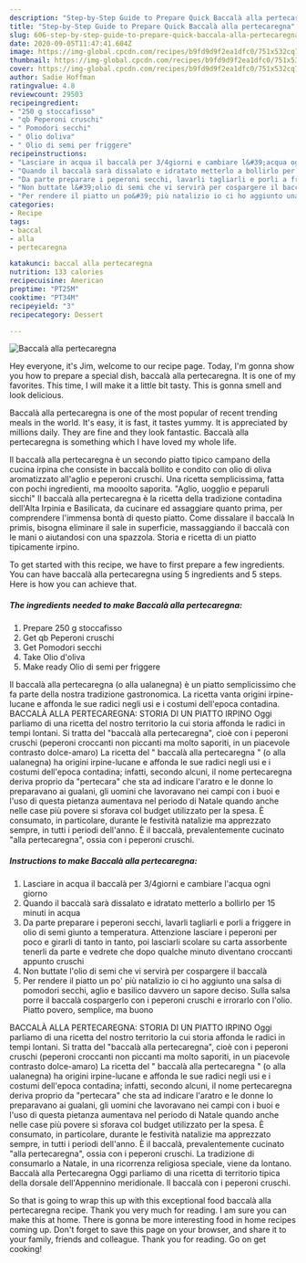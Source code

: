 ```yaml
---
description: "Step-by-Step Guide to Prepare Quick Baccalà alla pertecaregna"
title: "Step-by-Step Guide to Prepare Quick Baccalà alla pertecaregna"
slug: 606-step-by-step-guide-to-prepare-quick-baccala-alla-pertecaregna
date: 2020-09-05T11:47:41.604Z
image: https://img-global.cpcdn.com/recipes/b9fd9d9f2ea1dfc0/751x532cq70/baccala-alla-pertecaregna-recipe-main-photo.jpg
thumbnail: https://img-global.cpcdn.com/recipes/b9fd9d9f2ea1dfc0/751x532cq70/baccala-alla-pertecaregna-recipe-main-photo.jpg
cover: https://img-global.cpcdn.com/recipes/b9fd9d9f2ea1dfc0/751x532cq70/baccala-alla-pertecaregna-recipe-main-photo.jpg
author: Sadie Hoffman
ratingvalue: 4.8
reviewcount: 29503
recipeingredient:
- "250 g stoccafisso"
- "qb Peperoni cruschi"
- " Pomodori secchi"
- " Olio doliva"
- " Olio di semi per friggere"
recipeinstructions:
- "Lasciare in acqua il baccalà per 3/4giorni e cambiare l&#39;acqua ogni giorno"
- "Quando il baccalà sarà dissalato e idratato metterlo a bollirlo per 15 minuti in acqua"
- "Da parte preparare i peperoni secchi, lavarli tagliarli e porli a friggere in olio di semi giunto a temperatura. Attenzione lasciare i peperoni per poco e girarli di tanto in tanto, poi lasciarli scolare su carta assorbente tenerli da parte e vedrete che dopo qualche minuto diventano croccanti appunto cruschi"
- "Non buttate l&#39;olio di semi che vi servirà per cospargere il baccalà"
- "Per rendere il piatto un po&#39; più natalizio io ci ho aggiunto una salsa di pomodori secchi, aglio e basilico davvero un sapore deciso. Sulla salsa porre il baccalà cospargerlo con i peperoni cruschi e irrorarlo con l&#39;olio. Piatto povero, semplice, ma buono"
categories:
- Recipe
tags:
- baccal
- alla
- pertecaregna

katakunci: baccal alla pertecaregna 
nutrition: 133 calories
recipecuisine: American
preptime: "PT25M"
cooktime: "PT34M"
recipeyield: "3"
recipecategory: Dessert

---
```



![Baccalà alla pertecaregna](https://img-global.cpcdn.com/recipes/b9fd9d9f2ea1dfc0/751x532cq70/baccala-alla-pertecaregna-recipe-main-photo.jpg)

Hey everyone, it's Jim, welcome to our recipe page. Today, I'm gonna show you how to prepare a special dish, baccalà alla pertecaregna. It is one of my favorites. This time, I will make it a little bit tasty. This is gonna smell and look delicious.

Baccalà alla pertecaregna is one of the most popular of recent trending meals in the world. It's easy, it is fast, it tastes yummy. It is appreciated by millions daily. They are fine and they look fantastic. Baccalà alla pertecaregna is something which I have loved my whole life.

Il baccalà alla pertecaregna è un secondo piatto tipico campano della cucina irpina che consiste in baccalà bollito e condito con olio di oliva aromatizzato all&#39;aglio e peperoni cruschi. Una ricetta semplicissima, fatta con pochi ingredienti, ma mooolto saporita. &#34;Aglio, uogglio e peparuli sicchi&#34; Il baccalà alla pertecaregna è la ricetta della tradizione contadina dell&#39;Alta Irpinia e Basilicata, da cucinare ed assaggiare quanto prima, per comprendere l&#39;immensa bontà di questo piatto. Come dissalare il baccalà In primis, bisogna eliminare il sale in superficie, massaggiando il baccalà con le mani o aiutandosi con una spazzola. Storia e ricetta di un piatto tipicamente irpino.


To get started with this recipe, we have to first prepare a few ingredients. You can have baccalà alla pertecaregna using 5 ingredients and 5 steps. Here is how you can achieve that.

<!--inarticleads1-->

##### The ingredients needed to make Baccalà alla pertecaregna:

1. Prepare 250 g stoccafisso
1. Get qb Peperoni cruschi
1. Get  Pomodori secchi
1. Take  Olio d&#39;oliva
1. Make ready  Olio di semi per friggere


Il baccalà alla pertecaregna (o alla ualanegna) è un piatto semplicissimo che fa parte della nostra tradizione gastronomica. La ricetta vanta origini irpine-lucane e affonda le sue radici negli usi e i costumi dell&#39;epoca contadina. BACCALÀ ALLA PERTECAREGNA: STORIA DI UN PIATTO IRPINO Oggi parliamo di una ricetta del nostro territorio la cui storia affonda le radici in tempi lontani. Si tratta del &#34;baccalà alla pertecaregna&#34;, cioè con i peperoni cruschi (peperoni croccanti non piccanti ma molto saporiti, in un piacevole contrasto dolce-amaro) La ricetta del &#34; baccalà alla pertecaregna &#34; (o alla ualanegna) ha origini irpine-lucane e affonda le sue radici negli usi e i costumi dell&#39;epoca contadina; infatti, secondo alcuni, il nome pertecaregna deriva proprio da &#34;pertecara&#34; che sta ad indicare l&#39;aratro e le donne lo preparavano ai gualani, gli uomini che lavoravano nei campi con i buoi e l&#39;uso di questa pietanza aumentava nel periodo di Natale quando anche nelle case più povere si sforava col budget utilizzato per la spesa. È consumato, in particolare, durante le festività natalizie ma apprezzato sempre, in tutti i periodi dell&#39;anno. È il baccalà, prevalentemente cucinato &#34;alla pertecaregna&#34;, ossia con i peperoni cruschi. 

<!--inarticleads2-->

##### Instructions to make Baccalà alla pertecaregna:

1. Lasciare in acqua il baccalà per 3/4giorni e cambiare l&#39;acqua ogni giorno
1. Quando il baccalà sarà dissalato e idratato metterlo a bollirlo per 15 minuti in acqua
1. Da parte preparare i peperoni secchi, lavarli tagliarli e porli a friggere in olio di semi giunto a temperatura. Attenzione lasciare i peperoni per poco e girarli di tanto in tanto, poi lasciarli scolare su carta assorbente tenerli da parte e vedrete che dopo qualche minuto diventano croccanti appunto cruschi
1. Non buttate l&#39;olio di semi che vi servirà per cospargere il baccalà
1. Per rendere il piatto un po&#39; più natalizio io ci ho aggiunto una salsa di pomodori secchi, aglio e basilico davvero un sapore deciso. Sulla salsa porre il baccalà cospargerlo con i peperoni cruschi e irrorarlo con l&#39;olio. Piatto povero, semplice, ma buono


BACCALÀ ALLA PERTECAREGNA: STORIA DI UN PIATTO IRPINO Oggi parliamo di una ricetta del nostro territorio la cui storia affonda le radici in tempi lontani. Si tratta del &#34;baccalà alla pertecaregna&#34;, cioè con i peperoni cruschi (peperoni croccanti non piccanti ma molto saporiti, in un piacevole contrasto dolce-amaro) La ricetta del &#34; baccalà alla pertecaregna &#34; (o alla ualanegna) ha origini irpine-lucane e affonda le sue radici negli usi e i costumi dell&#39;epoca contadina; infatti, secondo alcuni, il nome pertecaregna deriva proprio da &#34;pertecara&#34; che sta ad indicare l&#39;aratro e le donne lo preparavano ai gualani, gli uomini che lavoravano nei campi con i buoi e l&#39;uso di questa pietanza aumentava nel periodo di Natale quando anche nelle case più povere si sforava col budget utilizzato per la spesa. È consumato, in particolare, durante le festività natalizie ma apprezzato sempre, in tutti i periodi dell&#39;anno. È il baccalà, prevalentemente cucinato &#34;alla pertecaregna&#34;, ossia con i peperoni cruschi. La tradizione di consumarlo a Natale, in una ricorrenza religiosa speciale, viene da lontano. Baccalà alla Pertecaregna Oggi parliamo di una ricetta di territorio tipica della dorsale dell&#39;Appennino meridionale. Il baccalà con i peperoni cruschi. 

So that is going to wrap this up with this exceptional food baccalà alla pertecaregna recipe. Thank you very much for reading. I am sure you can make this at home. There is gonna be more interesting food in home recipes coming up. Don't forget to save this page on your browser, and share it to your family, friends and colleague. Thank you for reading. Go on get cooking!
